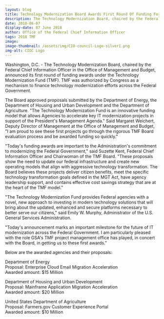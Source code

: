 ```yaml
---
layout: blog
title: Technology Modernization Board Awards First Round Of Funding For Modernizing Agency Technology
description: The Technology Modernization Board, chaired by the Federal Chief Information Officer in the Office of Management and Budget, announced its first round of funding awards under the Technology Modernization Fund (TMF).
date: 2018-06-07
display-date: 07 June 2018
author: Office of the Federal Chief Information Officer
tags: 2018 TMF
image:
image-thumbnail: /assets/img/CIO-council-Logo-silver1.png
img-alt: CIOC Logo
---
```

Washington, D.C. - The Technology Modernization Board, chaired by the Federal Chief Information Officer in the Office of Management and Budget, announced its first round of funding awards under the Technology Modernization Fund (TMF). TMF was authorized by Congress as a mechanism to finance technology modernization efforts across the Federal Government.

The Board approved proposals submitted by the Department of Energy, the Department of Housing and Urban Development and the Department of Agriculture. "The Technology Modernization Fund is an innovative funding model that allows Agencies to accelerate key IT modernization projects in support of the President's Management Agenda." Said Margaret Weichert, Deputy Director of Management at the Office of Management and Budget, "I am proud to see these first projects go through the rigorous TMF Board evaluation process and be awarded funding so quickly."

"Today's funding awards are important to the Administration's commitment to modernizing the Federal Government," said Suzette Kent, Federal Chief Information Officer and Chairwoman of the TMF Board. "These proposals show the need to update our federal infrastructure and create new operating models that align with aggressive technology transformation. The Board believes these projects deliver citizen benefits, meet the specific technology transformation goals defined in the MGT Act, have agency leadership support, and contains effective cost savings strategy that are at the heart of the TMF model."

"The Technology Modernization Fund provides Federal agencies with a novel, new approach to investing in modern technology solutions that will bring about the updated, enhanced and secure platforms necessary to better serve our citizens," said Emily W. Murphy, Administrator of the U.S. General Services Administration.

"Today's announcement marks an important milestone for the future of IT modernization across the Federal Government. I am particularly pleased with the role GSA's TMF project management office has played, in concert with the Board, in getting us to these first awards."

Below are the awarded agencies and their proposals:

Department of Energy  
Proposal: Enterprise Cloud Email Migration Acceleration  
Awarded amount: $15 Million  

Department of Housing and Urban Development  
Proposal: Mainframe Application Migration Acceleration  
Awarded amount: $20 Million  

United States Department of Agriculture  
Proposal: Farmers.gov Customer Experience Portal  
Awarded amount: $10 Million  
